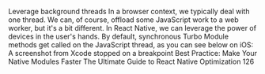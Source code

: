 Leverage background threads
In a browser context, we typically deal with one thread. We can, of course, offload some JavaScript 
work to a web worker, but it's a bit different. In React Native, we can leverage the power of 
devices in the user's hands. By default, synchronous Turbo Module methods get called on the 
JavaScript thread, as you can see below on iOS:
A screenshot from Xcode stopped on a breakpoint
Best Practice: Make Your Native Modules Faster
The Ultimate Guide to React Native Optimization
126
